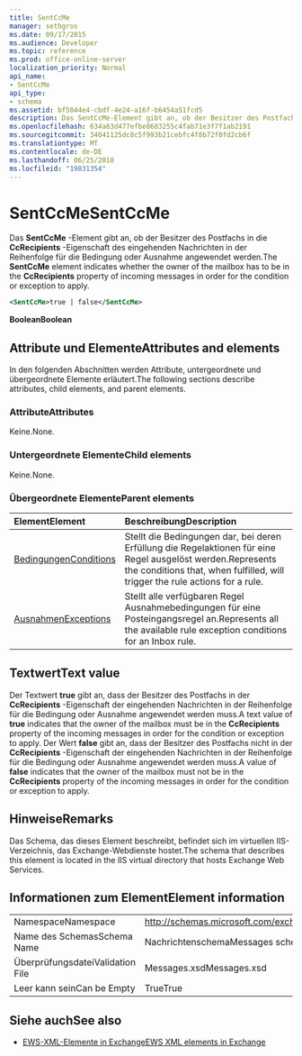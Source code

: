 ```yaml
---
title: SentCcMe
manager: sethgros
ms.date: 09/17/2015
ms.audience: Developer
ms.topic: reference
ms.prod: office-online-server
localization_priority: Normal
api_name:
- SentCcMe
api_type:
- schema
ms.assetid: bf5044e4-cbdf-4e24-a16f-b6454a51fcd5
description: Das SentCcMe-Element gibt an, ob der Besitzer des Postfachs in die CcRecipients-Eigenschaft des eingehenden Nachrichten in der Reihenfolge für die Bedingung oder Ausnahme angewendet werden.
ms.openlocfilehash: 634a83d477efbe8683255c4fab71e3f7f1ab2191
ms.sourcegitcommit: 34041125dc8c5f993b21cebfc4f8b72f0fd2cb6f
ms.translationtype: MT
ms.contentlocale: de-DE
ms.lasthandoff: 06/25/2018
ms.locfileid: "19831354"
---
```

# <a name="sentccme"></a><span data-ttu-id="58571-103">SentCcMe</span><span class="sxs-lookup"><span data-stu-id="58571-103">SentCcMe</span></span>

<span data-ttu-id="58571-104">Das **SentCcMe** -Element gibt an, ob der Besitzer des Postfachs in die **CcRecipients** -Eigenschaft des eingehenden Nachrichten in der Reihenfolge für die Bedingung oder Ausnahme angewendet werden.</span><span class="sxs-lookup"><span data-stu-id="58571-104">The **SentCcMe** element indicates whether the owner of the mailbox has to be in the **CcRecipients** property of incoming messages in order for the condition or exception to apply.</span></span> 
  
```XML
<SentCcMe>true | false</SentCcMe>
```

 <span data-ttu-id="58571-105">**Boolean**</span><span class="sxs-lookup"><span data-stu-id="58571-105">**Boolean**</span></span>
## <a name="attributes-and-elements"></a><span data-ttu-id="58571-106">Attribute und Elemente</span><span class="sxs-lookup"><span data-stu-id="58571-106">Attributes and elements</span></span>

<span data-ttu-id="58571-107">In den folgenden Abschnitten werden Attribute, untergeordnete und übergeordnete Elemente erläutert.</span><span class="sxs-lookup"><span data-stu-id="58571-107">The following sections describe attributes, child elements, and parent elements.</span></span>
  
### <a name="attributes"></a><span data-ttu-id="58571-108">Attribute</span><span class="sxs-lookup"><span data-stu-id="58571-108">Attributes</span></span>

<span data-ttu-id="58571-109">Keine.</span><span class="sxs-lookup"><span data-stu-id="58571-109">None.</span></span>
  
### <a name="child-elements"></a><span data-ttu-id="58571-110">Untergeordnete Elemente</span><span class="sxs-lookup"><span data-stu-id="58571-110">Child elements</span></span>

<span data-ttu-id="58571-111">Keine.</span><span class="sxs-lookup"><span data-stu-id="58571-111">None.</span></span>
  
### <a name="parent-elements"></a><span data-ttu-id="58571-112">Übergeordnete Elemente</span><span class="sxs-lookup"><span data-stu-id="58571-112">Parent elements</span></span>

|<span data-ttu-id="58571-113">**Element**</span><span class="sxs-lookup"><span data-stu-id="58571-113">**Element**</span></span>|<span data-ttu-id="58571-114">**Beschreibung**</span><span class="sxs-lookup"><span data-stu-id="58571-114">**Description**</span></span>|
|:-----|:-----|
|[<span data-ttu-id="58571-115">Bedingungen</span><span class="sxs-lookup"><span data-stu-id="58571-115">Conditions</span></span>](conditions.md) <br/> |<span data-ttu-id="58571-116">Stellt die Bedingungen dar, bei deren Erfüllung die Regelaktionen für eine Regel ausgelöst werden.</span><span class="sxs-lookup"><span data-stu-id="58571-116">Represents the conditions that, when fulfilled, will trigger the rule actions for a rule.</span></span>  <br/> |
|[<span data-ttu-id="58571-117">Ausnahmen</span><span class="sxs-lookup"><span data-stu-id="58571-117">Exceptions</span></span>](exceptions.md) <br/> |<span data-ttu-id="58571-118">Stellt alle verfügbaren Regel Ausnahmebedingungen für eine Posteingangsregel an.</span><span class="sxs-lookup"><span data-stu-id="58571-118">Represents all the available rule exception conditions for an Inbox rule.</span></span>  <br/> |
   
## <a name="text-value"></a><span data-ttu-id="58571-119">Textwert</span><span class="sxs-lookup"><span data-stu-id="58571-119">Text value</span></span>

<span data-ttu-id="58571-120">Der Textwert **true** gibt an, dass der Besitzer des Postfachs in der **CcRecipients** -Eigenschaft der eingehenden Nachrichten in der Reihenfolge für die Bedingung oder Ausnahme angewendet werden muss.</span><span class="sxs-lookup"><span data-stu-id="58571-120">A text value of **true** indicates that the owner of the mailbox must be in the **CcRecipients** property of the incoming messages in order for the condition or exception to apply.</span></span> <span data-ttu-id="58571-121">Der Wert **false** gibt an, dass der Besitzer des Postfachs nicht in der **CcRecipients** -Eigenschaft der eingehenden Nachrichten in der Reihenfolge für die Bedingung oder Ausnahme angewendet werden muss.</span><span class="sxs-lookup"><span data-stu-id="58571-121">A value of **false** indicates that the owner of the mailbox must not be in the **CcRecipients** property of the incoming messages in order for the condition or exception to apply.</span></span> 
  
## <a name="remarks"></a><span data-ttu-id="58571-122">Hinweise</span><span class="sxs-lookup"><span data-stu-id="58571-122">Remarks</span></span>

<span data-ttu-id="58571-123">Das Schema, das dieses Element beschreibt, befindet sich im virtuellen IIS-Verzeichnis, das Exchange-Webdienste hostet.</span><span class="sxs-lookup"><span data-stu-id="58571-123">The schema that describes this element is located in the IIS virtual directory that hosts Exchange Web Services.</span></span>
  
## <a name="element-information"></a><span data-ttu-id="58571-124">Informationen zum Element</span><span class="sxs-lookup"><span data-stu-id="58571-124">Element information</span></span>

|||
|:-----|:-----|
|<span data-ttu-id="58571-125">Namespace</span><span class="sxs-lookup"><span data-stu-id="58571-125">Namespace</span></span>  <br/> |http://schemas.microsoft.com/exchange/services/2006/messages  <br/> |
|<span data-ttu-id="58571-126">Name des Schemas</span><span class="sxs-lookup"><span data-stu-id="58571-126">Schema Name</span></span>  <br/> |<span data-ttu-id="58571-127">Nachrichtenschema</span><span class="sxs-lookup"><span data-stu-id="58571-127">Messages schema</span></span>  <br/> |
|<span data-ttu-id="58571-128">Überprüfungsdatei</span><span class="sxs-lookup"><span data-stu-id="58571-128">Validation File</span></span>  <br/> |<span data-ttu-id="58571-129">Messages.xsd</span><span class="sxs-lookup"><span data-stu-id="58571-129">Messages.xsd</span></span>  <br/> |
|<span data-ttu-id="58571-130">Leer kann sein</span><span class="sxs-lookup"><span data-stu-id="58571-130">Can be Empty</span></span>  <br/> |<span data-ttu-id="58571-131">True</span><span class="sxs-lookup"><span data-stu-id="58571-131">True</span></span>  <br/> |
   
## <a name="see-also"></a><span data-ttu-id="58571-132">Siehe auch</span><span class="sxs-lookup"><span data-stu-id="58571-132">See also</span></span>



- [<span data-ttu-id="58571-133">EWS-XML-Elemente in Exchange</span><span class="sxs-lookup"><span data-stu-id="58571-133">EWS XML elements in Exchange</span></span>](ews-xml-elements-in-exchange.md)


